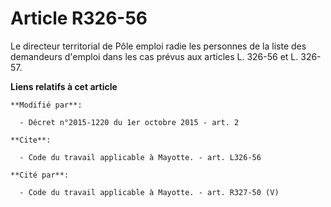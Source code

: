 # Article R326-56

Le directeur territorial de Pôle emploi radie les personnes de la liste des demandeurs d'emploi dans les cas prévus aux
articles L. 326-56 et L. 326-57.

**Liens relatifs à cet article**

	**Modifié par**:

	  - Décret n°2015-1220 du 1er octobre 2015 - art. 2

	**Cite**:

	  - Code du travail applicable à Mayotte. - art. L326-56

	**Cité par**:

	  - Code du travail applicable à Mayotte. - art. R327-50 (V)
